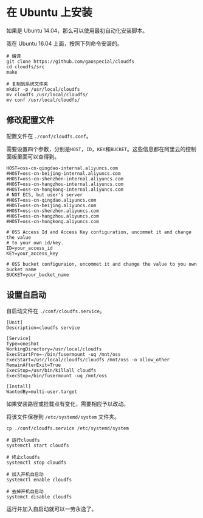 # 在 Ubuntu 上安装

如果是 Ubuntu 14.04，那么可以使用最初自动化安装脚本。


我在 Ubuntu 16.04 上面，按照下列命令安装的。

```
# 编译
git clone https://github.com/gaospecial/cloudfs
cd cloudfs/src
make

# 复制到系统文件夹
mkdir -p /usr/local/cloudfs
mv cloudfs /usr/local/cloudfs/
mv conf /usr/local/cloudfs/
```

## 修改配置文件

配置文件在 `./conf/cloudfs.conf`。

需要设置四个参数，分别是`HOST`，`ID`，`KEY`和`BUCKET`。这些信息都在阿里云的控制面板里面可以查得到。

```
HOST=oss-cn-qingdao-internal.aliyuncs.com
#HOST=oss-cn-beijing-internal.aliyuncs.com
#HOST=oss-cn-shenzhen-internal.aliyuncs.com
#HOST=oss-cn-hangzhou-internal.aliyuncs.com
#HOST=oss-cn-hongkong-internal.aliyuncs.com
# NOT ECS, but user's server
#HOST=oss-cn-qingdao.aliyuncs.com
#HOST=oss-cn-beijing.aliyuncs.com
#HOST=oss-cn-shenzhen.aliyuncs.com
#HOST=oss-cn-hangzhou.aliyuncs.com
#HOST=oss-cn-hongkong.aliyuncs.com

# OSS Access Id and Access Key configuration, uncommet it and change the value
# to your own id/key.
ID=your_access_id
KEY=your_access_key

# OSS bucket configuraion, uncommet it and change the value to you own bucket name
BUCKET=your_bucket_name
```

## 设置自启动

自启动文件在 `./conf/cloudfs.service`。

```
[Unit]
Description=cloudfs service

[Service]
Type=oneshot
WorkingDirectory=/usr/local/cloudfs
ExecStartPre=-/bin/fusermount -uq /mnt/oss
ExecStart=/usr/local/cloudfs/cloudfs /mnt/oss -o allow_other
RemainAfterExit=True
ExecStop=/usr/bin/killall cloudfs
ExecStop=/bin/fusermount -uq /mnt/oss

[Install]
WantedBy=multi-user.target
```

如果安装路径或挂载点有变化，需要相应予以改动。

将该文件保存到 `/etc/systemd/system` 文件夹。

```
cp ./conf/cloudfs.service /etc/systemd/system

# 运行cloudfs
systemctl start cloudfs

# 终止cloudfs
systemctl stop cloudfs

# 加入开机自启动
systemctl enable cloudfs

# 去掉开机自启动
systemct disable cloudfs
```

运行并加入自启动就可以一劳永逸了。